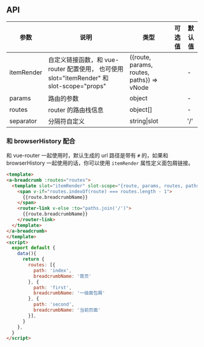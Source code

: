 ## API

| 参数 | 说明 | 类型 | 可选值 | 默认值 |
| --- | --- | --- | --- | --- |
| itemRender | 自定义链接函数，和 vue-router 配置使用， 也可使用slot="itemRender" 和 slot-scope="props" | ({route, params, routes, paths}) => vNode |  | - |
| params | 路由的参数 | object |  | - |
| routes | router 的路由栈信息 | object\[] |  | - |
| separator | 分隔符自定义 | string\|slot |  | '/' |

### 和 browserHistory 配合

和 vue-router 一起使用时，默认生成的 url 路径是带有 `#` 的，如果和 browserHistory 一起使用的话，你可以使用 `itemRender` 属性定义面包屑链接。

````html
<template>
<a-breadcrumb :routes="routes">
  <template slot="itemRender" slot-scope="{route, params, routes, paths}">
    <span v-if="routes.indexOf(route) === routes.length - 1">
      {{route.breadcrumbName}}
    </span>
    <router-link v-else :to="paths.join('/')">
      {{route.breadcrumbName}}
    </router-link>
  </template>
</a-breadcrumb>
</template>
<script>
  export default {
    data(){
      return {
        routes: [{
          path: 'index',
          breadcrumbName: '首页'
        }, {
          path: 'first',
          breadcrumbName: '一级面包屑'
        }, {
          path: 'second',
          breadcrumbName: '当前页面'
        }],
      }
    },
  }
</script>
````
